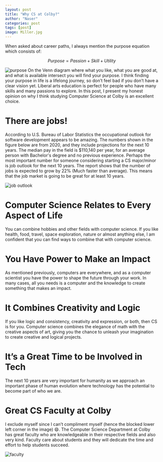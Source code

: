 ```yaml
---
layout: post
title: "Why CS at Colby?"
author: "Naser"
categories: post
tags: [post]
image: Miller.jpg
---
```



When asked about career paths, I always mention the purpose equation which consists of:

```math
Purpose = Passion + Skill + Utility
```

![purpose]({{site.baseurl}}/images/purpose.jpg)
On the Venn diagram where what you like, what you are good at, and what is available intersect you will find your purpose.  I think finding your purpose in life is a lifelong journey, so don’t feel bad if you don’t have a clear vision yet.  Liberal arts education is perfect for people who have many skills and many passions to explore. In this post, I present my honest opinion on why I think studying Computer Science at Colby is an excellent choice.

# There are jobs!
According to U.S. Bureau of Labor Statistics the occupational outlook for software development appears to be amazing.  The numbers shown in the figure below are from 2020, and they include projections for the next 10 years.  The median pay in the field is $110,140 per year, for an average person with Bachelor's degree and no previous experience.  Perhaps the most important number for someone considering starting a CS major/minor is job outlook for the next 10 years.  The report shows that the number of jobs is expected to grow by 22% (Much faster than average).  This means that the job market is going to be great for at least 10 years.

![job outlook]({{site.baseurl}}/images/occupational_outlook.jpg)

# Computer Science Relates to Every Aspect of Life
You can combine hobbies and other fields with computer science.  If you like health, food, travel, space exploration, nature or almost anything else, I am confident that you can find ways to combine that with computer science.

# You Have Power to Make an Impact
As mentioned previously, computers are everywhere, and as a computer scientist you have the power to shape the future through your work.  In many cases, all you needs is a computer and the knowledge to create something that makes an impact.
# It Combines Creativity and Logic
If you like logic and consistency, creativity and expression, or both, then CS is for you.  Computer science combines the elegance of math with the creative aspects of art, giving you the chance to unleash your imagination to create creative and logical projects.

# It’s a Great Time to be Involved in Tech
The next 10 years are very important for humanity as we approach an important phase of human evolution where technology has the potential to become part of who we are.

# Great CS Faculty at Colby
I exclude myself since I can’t compliment myself (hence the blocked lower left corner in the image) 😄.  The Computer Science Department at Colby has great faculty who are knowledgeable in their respective fields and also very kind.  Faculty care about students and they will dedicate the time and effort to help students succeed.

![faculty]({{site.baseurl}}/assets/img/faculty.jpg)

